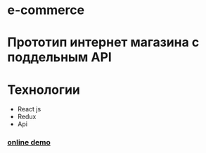# e-commerce

# Прототип  интернет магазина с поддельным API

# Технологии

- React js
- Redux
- Api

### [online demo](https://locrun.github.io/)
